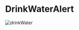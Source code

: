 # DrinkWaterAlert

![drinkWater](https://user-images.githubusercontent.com/47210434/179195653-958cbfa5-f6d5-4d61-a751-abe1676e4392.gif)
